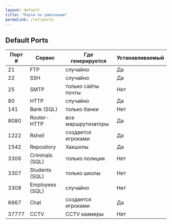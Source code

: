 ```yaml
---
layout: default
title: "Порты по умолчанию"
permalink: /ref/ports
---
```

## Default Ports
| Порт # | Сервис | Где генерируется | Устанавливаемый |
| ------ | ------- | --------- | ----------- |
| 21     | FTP     | случайно    | Да |
| 22     | SSH     | случайно    | Да |
| 25     | SMTP    | только сайты почты | Нет |
| 80     | HTTP    | случайно    | Да |
| 141    | Bank (SQL) | только банки | Нет |
| 8080   | Router-HTTP | все маршрутизаторы | Да |
| 1222   | Rshell  | создается игроками     | Да |
| 1542   | Repository | Хакшопы | Да |
| 3306   | Criminals (SQL) | только полиция | Нет |
| 3307   | Students (SQL) | только школы | Нет |
| 3308   | Employees (SQL) | случайно | Нет |
| 6667   | Chat | создается игроками        | Да |
| 37777  | CCTV | CCTV каамеры | Нет |